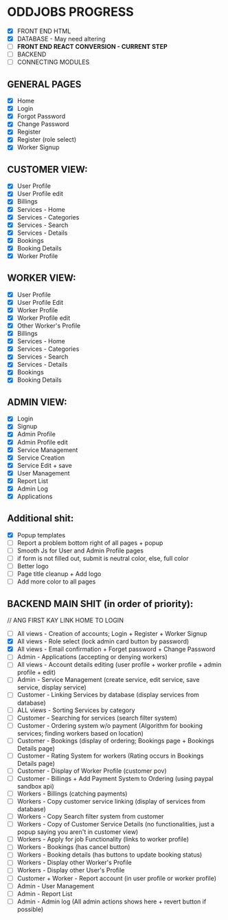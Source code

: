 # ODDJOBS PROGRESS
- [X] FRONT END HTML
- [X] DATABASE - May need altering
- [ ] **FRONT END REACT CONVERSION - CURRENT STEP**
- [ ] BACKEND
- [ ] CONNECTING MODULES

## GENERAL PAGES
- [X] Home
- [X] Login
- [X] Forgot Password
- [X] Change Password
- [X] Register
- [X] Register (role select)
- [X] Worker Signup

## CUSTOMER VIEW:
- [X] User Profile
- [X] User Profile edit
- [X] Billings
- [X] Services - Home
- [X] Services - Categories
- [X] Services - Search
- [X] Services - Details
- [X] Bookings
- [X] Booking Details
- [X] Worker Profile

## WORKER VIEW:
- [X] User Profile
- [X] User Profile Edit
- [X] Worker Profile
- [X] Worker Profile edit
- [X] Other Worker's Profile
- [X] Billings
- [X] Services - Home
- [X] Services - Categories
- [X] Services - Search
- [X] Services - Details
- [X] Bookings
- [X] Booking Details

## ADMIN VIEW:
- [X] Login
- [X] Signup
- [X] Admin Profile
- [X] Admin Profile edit
- [X] Service Management
- [X] Service Creation
- [X] Service Edit + save
- [X] User Management
- [X] Report List
- [X] Admin Log
- [X] Applications

## Additional shit:
- [X] Popup templates
- [ ] Report a problem bottom right of all pages + popup
- [ ] Smooth Js for User and Admin Profile pages
- [ ] if form is not filled out, submit is neutral color, else, full color
- [ ] Better logo
- [ ] Page title cleanup + Add logo
- [ ] Add more color to all pages

## BACKEND MAIN SHIT (in order of priority):
// ANG FIRST KAY LINK HOME TO LOGIN
- [ ] All views - Creation of accounts; Login + Register + Worker Signup
- [X] All views - Role select (lock admin card button by password)
- [X] All views - Email confirmation + Forget password + Change Password
- [ ] Admin - Applications (accepting or denying workers)
- [ ] All views - Account details editing (user profile + worker profile + admin profile + edit)
- [ ] Admin - Service Management (create service, edit service, save service, display service)
- [ ] Customer - Linking Services by database (display services from database)
- [ ] ALL views - Sorting Services by category
- [ ] Customer - Searching for services (search filter system)
- [ ] Customer - Ordering system w/o payment (Algorithm for booking services; finding workers based on location)
- [ ] Customer - Bookings (display of ordering; Bookings page + Bookings Details page)
- [ ] Customer - Rating System for workers (Rating occurs in Bookings Details page)
- [ ] Customer - Display of Worker Profile (customer pov)
- [ ] Customer - Billings + Add Payment System to Ordering (using paypal sandbox api)
- [ ] Workers - Billings (catching payments)
- [ ] Workers - Copy customer service linking (display of services from database)
- [ ] Workers - Copy Search filter system from customer
- [ ] Workers - Copy of Customer Service Details (no functionalities, just a popup saying you aren't in customer view)
- [ ] Workers - Apply for job Functionality (links to worker profile)
- [ ] Workers - Bookings (has cancel button)
- [ ] Workers - Booking details (has buttons to update booking status)
- [ ] Workers - Display other Worker's Profile
- [ ] Workers - Display other User's Profile
- [ ] Customer + Worker - Report account (in user profile or worker profile)
- [ ] Admin - User Management
- [ ] Admin - Report List
- [ ] Admin - Admin log (All admin actions shows here + revert button if possible)

